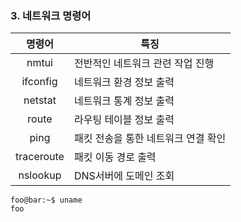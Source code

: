 ### 3. 네트워크 명령어
| 명령어| 특징 |
| :----: | ------------------------------------------- |
| nmtui | 전반적인 네트워크 관련 작업 진행 |
| ifconfig | 네트워크 환경 정보 출력 |
| netstat | 네트워크 통계 정보 출력 |
| route | 라우팅 테이블 정보 출력 |
| ping | 패킷 전송을 통한 네트워크 연결 확인 |
| traceroute | 패킷 이동 경로 출력 |
| nslookup | DNS서버에 도메인 조회 |
```console
foo@bar:~$ uname
foo
```
